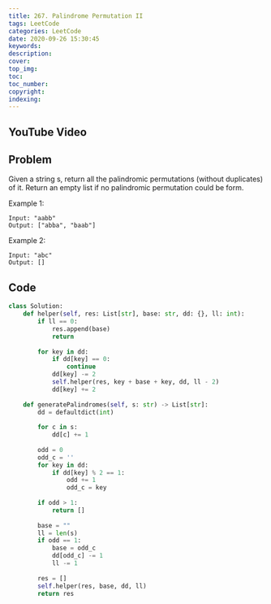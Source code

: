 ```yaml
---
title: 267. Palindrome Permutation II
tags: LeetCode
categories: LeetCode
date: 2020-09-26 15:30:45
keywords:
description:
cover:
top_img:
toc:
toc_number:
copyright:
indexing:
---
```

## YouTube Video


## Problem
Given a string s, return all the palindromic permutations (without duplicates) of it. Return an empty list if no palindromic permutation could be form.

Example 1:
```
Input: "aabb"
Output: ["abba", "baab"]
```
Example 2:
```
Input: "abc"
Output: []
```
## Code
```python
class Solution:
    def helper(self, res: List[str], base: str, dd: {}, ll: int):
        if ll == 0:
            res.append(base)
            return
        
        for key in dd:
            if dd[key] == 0:
                continue
            dd[key] -= 2
            self.helper(res, key + base + key, dd, ll - 2)
            dd[key] += 2
        
    def generatePalindromes(self, s: str) -> List[str]:
        dd = defaultdict(int)
        
        for c in s:
            dd[c] += 1
        
        odd = 0
        odd_c = ''
        for key in dd:
            if dd[key] % 2 == 1:
                odd += 1
                odd_c = key
        
        if odd > 1:
            return []
        
        base = ""
        ll = len(s)
        if odd == 1:
            base = odd_c
            dd[odd_c] -= 1
            ll -= 1
        
        res = []
        self.helper(res, base, dd, ll)
        return res
```